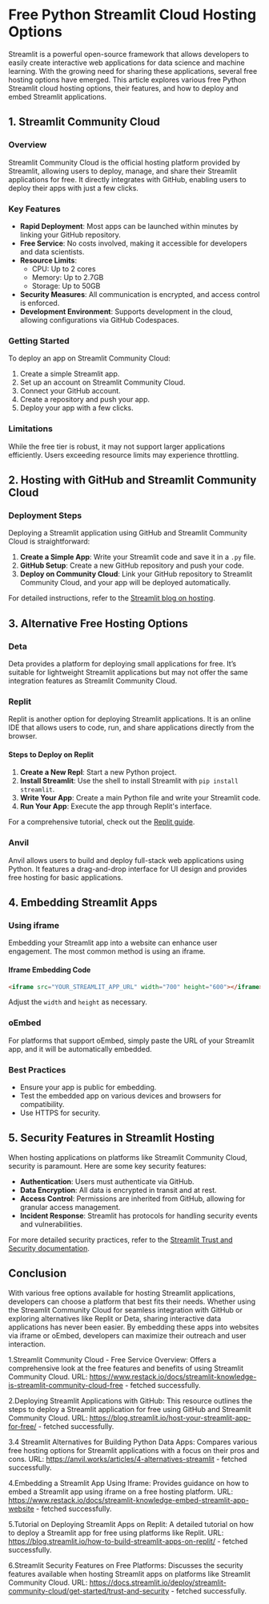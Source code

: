 # Free Python Streamlit Cloud Hosting Options

Streamlit is a powerful open-source framework that allows developers to easily create interactive web applications for data science and machine learning. With the growing need for sharing these applications, several free hosting options have emerged. This article explores various free Python Streamlit cloud hosting options, their features, and how to deploy and embed Streamlit applications.

## 1. Streamlit Community Cloud

### Overview
Streamlit Community Cloud is the official hosting platform provided by Streamlit, allowing users to deploy, manage, and share their Streamlit applications for free. It directly integrates with GitHub, enabling users to deploy their apps with just a few clicks.

### Key Features
- **Rapid Deployment**: Most apps can be launched within minutes by linking your GitHub repository.
- **Free Service**: No costs involved, making it accessible for developers and data scientists.
- **Resource Limits**: 
  - CPU: Up to 2 cores
  - Memory: Up to 2.7GB
  - Storage: Up to 50GB
- **Security Measures**: All communication is encrypted, and access control is enforced.
- **Development Environment**: Supports development in the cloud, allowing configurations via GitHub Codespaces.

### Getting Started
To deploy an app on Streamlit Community Cloud:
1. Create a simple Streamlit app.
2. Set up an account on Streamlit Community Cloud.
3. Connect your GitHub account.
4. Create a repository and push your app.
5. Deploy your app with a few clicks.

### Limitations
While the free tier is robust, it may not support larger applications efficiently. Users exceeding resource limits may experience throttling.

## 2. Hosting with GitHub and Streamlit Community Cloud

### Deployment Steps
Deploying a Streamlit application using GitHub and Streamlit Community Cloud is straightforward:
1. **Create a Simple App**: Write your Streamlit code and save it in a `.py` file.
2. **GitHub Setup**: Create a new GitHub repository and push your code.
3. **Deploy on Community Cloud**: Link your GitHub repository to Streamlit Community Cloud, and your app will be deployed automatically.

For detailed instructions, refer to the [Streamlit blog on hosting](https://blog.streamlit.io/host-your-streamlit-app-for-free/).

## 3. Alternative Free Hosting Options

### Deta
Deta provides a platform for deploying small applications for free. It’s suitable for lightweight Streamlit applications but may not offer the same integration features as Streamlit Community Cloud.

### Replit
Replit is another option for deploying Streamlit applications. It is an online IDE that allows users to code, run, and share applications directly from the browser.

#### Steps to Deploy on Replit
1. **Create a New Repl**: Start a new Python project.
2. **Install Streamlit**: Use the shell to install Streamlit with `pip install streamlit`.
3. **Write Your App**: Create a main Python file and write your Streamlit code.
4. **Run Your App**: Execute the app through Replit's interface.

For a comprehensive tutorial, check out the [Replit guide](https://blog.streamlit.io/how-to-build-streamlit-apps-on-replit/).

### Anvil
Anvil allows users to build and deploy full-stack web applications using Python. It features a drag-and-drop interface for UI design and provides free hosting for basic applications.

## 4. Embedding Streamlit Apps

### Using iframe
Embedding your Streamlit app into a website can enhance user engagement. The most common method is using an iframe.

#### Iframe Embedding Code
```html
<iframe src="YOUR_STREAMLIT_APP_URL" width="700" height="600"></iframe>
```
Adjust the `width` and `height` as necessary.

### oEmbed
For platforms that support oEmbed, simply paste the URL of your Streamlit app, and it will be automatically embedded.

### Best Practices
- Ensure your app is public for embedding.
- Test the embedded app on various devices and browsers for compatibility.
- Use HTTPS for security.

## 5. Security Features in Streamlit Hosting

When hosting applications on platforms like Streamlit Community Cloud, security is paramount. Here are some key security features:
- **Authentication**: Users must authenticate via GitHub.
- **Data Encryption**: All data is encrypted in transit and at rest.
- **Access Control**: Permissions are inherited from GitHub, allowing for granular access management.
- **Incident Response**: Streamlit has protocols for handling security events and vulnerabilities.

For more detailed security practices, refer to the [Streamlit Trust and Security documentation](https://docs.streamlit.io/deploy/streamlit-community-cloud/get-started/trust-and-security).

## Conclusion

With various free options available for hosting Streamlit applications, developers can choose a platform that best fits their needs. Whether using the Streamlit Community Cloud for seamless integration with GitHub or exploring alternatives like Replit or Deta, sharing interactive data applications has never been easier. By embedding these apps into websites via iframe or oEmbed, developers can maximize their outreach and user interaction.



1.Streamlit Community Cloud - Free Service Overview: Offers a comprehensive look at the free features and benefits of using Streamlit Community Cloud.
URL: https://www.restack.io/docs/streamlit-knowledge-is-streamlit-community-cloud-free - fetched successfully.

2.Deploying Streamlit Applications with GitHub: This resource outlines the steps to deploy a Streamlit application for free using GitHub and Streamlit Community Cloud.
URL: https://blog.streamlit.io/host-your-streamlit-app-for-free/ - fetched successfully.

3.4 Streamlit Alternatives for Building Python Data Apps: Compares various free hosting options for Streamlit applications with a focus on their pros and cons.
URL: https://anvil.works/articles/4-alternatives-streamlit - fetched successfully.

4.Embedding a Streamlit App Using Iframe: Provides guidance on how to embed a Streamlit app using iframe on a free hosting platform.
URL: https://www.restack.io/docs/streamlit-knowledge-embed-streamlit-app-website - fetched successfully.

5.Tutorial on Deploying Streamlit Apps on Replit: A detailed tutorial on how to deploy a Streamlit app for free using platforms like Replit.
URL: https://blog.streamlit.io/how-to-build-streamlit-apps-on-replit/ - fetched successfully.

6.Streamlit Security Features on Free Platforms: Discusses the security features available when hosting Streamlit apps on platforms like Streamlit Community Cloud.
URL: https://docs.streamlit.io/deploy/streamlit-community-cloud/get-started/trust-and-security - fetched successfully.
